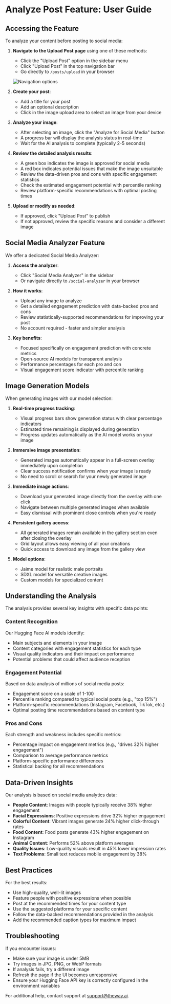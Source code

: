 # Analyze Post Feature: User Guide

## Accessing the Feature

To analyze your content before posting to social media:

1. **Navigate to the Upload Post page** using one of these methods:
   - Click the "Upload Post" option in the sidebar menu
   - Click "Upload Post" in the top navigation bar
   - Go directly to `/posts/upload` in your browser

   ![Navigation options](../docs/images/upload-post-nav.png)

2. **Create your post**:
   - Add a title for your post
   - Add an optional description
   - Click in the image upload area to select an image from your device

3. **Analyze your image**:
   - After selecting an image, click the "Analyze for Social Media" button
   - A progress bar will display the analysis status in real-time
   - Wait for the AI analysis to complete (typically 2-5 seconds)

4. **Review the detailed analysis results**:
   - A green box indicates the image is approved for social media
   - A red box indicates potential issues that make the image unsuitable
   - Review the data-driven pros and cons with specific engagement statistics
   - Check the estimated engagement potential with percentile ranking
   - Review platform-specific recommendations with optimal posting times

5. **Upload or modify as needed**:
   - If approved, click "Upload Post" to publish
   - If not approved, review the specific reasons and consider a different image

## Social Media Analyzer Feature

We offer a dedicated Social Media Analyzer:

1. **Access the analyzer**:
   - Click "Social Media Analyzer" in the sidebar
   - Or navigate directly to `/social-analyzer` in your browser

2. **How it works**:
   - Upload any image to analyze
   - Get a detailed engagement prediction with data-backed pros and cons
   - Review statistically-supported recommendations for improving your post
   - No account required - faster and simpler analysis

3. **Key benefits**:
   - Focused specifically on engagement prediction with concrete metrics
   - Open-source AI models for transparent analysis
   - Performance percentages for each pro and con
   - Visual engagement score indicator with percentile ranking

## Image Generation Models

When generating images with our model selection:

1. **Real-time progress tracking**:
   - Visual progress bars show generation status with clear percentage indicators
   - Estimated time remaining is displayed during generation
   - Progress updates automatically as the AI model works on your image

2. **Immersive image presentation**:
   - Generated images automatically appear in a full-screen overlay immediately upon completion
   - Clear success notification confirms when your image is ready
   - No need to scroll or search for your newly generated image

3. **Immediate image actions**:
   - Download your generated image directly from the overlay with one click
   - Navigate between multiple generated images when available
   - Easy dismissal with prominent close controls when you're ready

4. **Persistent gallery access**:
   - All generated images remain available in the gallery section even after closing the overlay
   - Grid layout allows easy viewing of all your creations
   - Quick access to download any image from the gallery view

5. **Model options**:
   - Jaime model for realistic male portraits
   - SDXL model for versatile creative images
   - Custom models for specialized content

## Understanding the Analysis

The analysis provides several key insights with specific data points:

### Content Recognition
Our Hugging Face AI models identify:
- Main subjects and elements in your image
- Content categories with engagement statistics for each type
- Visual quality indicators and their impact on performance
- Potential problems that could affect audience reception

### Engagement Potential
Based on data analysis of millions of social media posts:
- Engagement score on a scale of 1-100
- Percentile ranking compared to typical social posts (e.g., "top 15%")
- Platform-specific recommendations (Instagram, Facebook, TikTok, etc.)
- Optimal posting time recommendations based on content type

### Pros and Cons
Each strength and weakness includes specific metrics:
- Percentage impact on engagement metrics (e.g., "drives 32% higher engagement")
- Comparison to average performance metrics
- Platform-specific performance differences
- Statistical backing for all recommendations

## Data-Driven Insights

Our analysis is based on social media analytics data:

- **People Content**: Images with people typically receive 38% higher engagement
- **Facial Expressions**: Positive expressions drive 32% higher engagement
- **Colorful Content**: Vibrant images generate 24% higher click-through rates
- **Food Content**: Food posts generate 43% higher engagement on Instagram
- **Animal Content**: Performs 52% above platform averages
- **Quality Issues**: Low-quality visuals result in 45% lower impression rates
- **Text Problems**: Small text reduces mobile engagement by 38%

## Best Practices

For the best results:
- Use high-quality, well-lit images
- Feature people with positive expressions when possible
- Post at the recommended times for your content type
- Use the suggested platforms for your specific content
- Follow the data-backed recommendations provided in the analysis
- Add the recommended caption types for maximum impact

## Troubleshooting

If you encounter issues:
- Make sure your image is under 5MB
- Try images in JPG, PNG, or WebP formats
- If analysis fails, try a different image
- Refresh the page if the UI becomes unresponsive
- Ensure your Hugging Face API key is correctly configured in the environment variables

For additional help, contact support at support@theway.ai. 